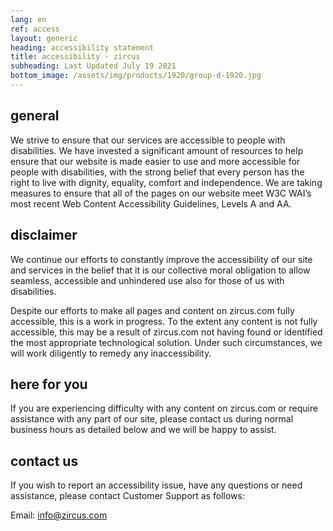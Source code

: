 ```yaml
---
lang: en
ref: access
layout: generic
heading: accessibility statement
title: accessibility · zircus
subheading: Last Updated July 19 2021
bottom_image: /assets/img/products/1920/group-d-1920.jpg
---
```


## general

We strive to ensure that our services are accessible to people with
disabilities. We have invested a significant amount of resources to help ensure
that our website is made easier to use and more accessible for people with
disabilities, with the strong belief that every person has the right to live
with dignity, equality, comfort and independence. We are taking measures to
ensure that all of the pages on our website meet W3C WAI’s most recent Web
Content Accessibility Guidelines, Levels A and AA.

## disclaimer

We continue our efforts to constantly improve the accessibility of our site and
services in the belief that it is our collective moral obligation to allow
seamless, accessible and unhindered use also for those of us with disabilities.

Despite our efforts to make all pages and content on zircus.com fully
accessible, this is a work in progress. To the extent any content is not fully
accessible, this may be a result of zircus.com not having found or identified
the most appropriate technological solution. Under such circumstances, we will
work diligently to remedy any inaccessibility.

## here for you

If you are experiencing difficulty with any content on zircus.com or require
assistance with any part of our site, please contact us during normal business
hours as detailed below and we will be happy to assist.

## contact us

If you wish to report an accessibility issue, have any questions or need
assistance, please contact Customer Support as follows:

Email: [info@zircus.com](info@zircus.com)
